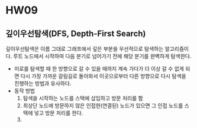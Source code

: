 # HW09
## 깊이우선탐색(DFS, Depth-First Search) 
깊이우선탐색은 이름 그대로 그래프에서 깊은 부분을 우선적으로 탐색하는 알고리즘이다. 루트 노드에서 시작하여 다음 분기로 넘어가기 전에 해당 분기를 완벽하게 탐색한다.  
- 미로를 탐색할 때 한 방향으로 갈 수 있을 때까지 계속 가다가 더 이상 갈 수 없게 되면 다시 가장 가까운 갈림길로 돌아와서 이곳으로부터 다른 방향으로 다시 탐색을 진행하는 방법과 유사하다.  
- 동작 방법
  1. 탐색을 시작하는 노드를 스택에 삽입하고 방문 처리를 함
  2. 최상단 노드에 방문하지 않은 인접한(연결된) 노드가 있으면 그 인접 노드를 스택에 넣고 방문 처리를 한다.
  3. 
```C++
